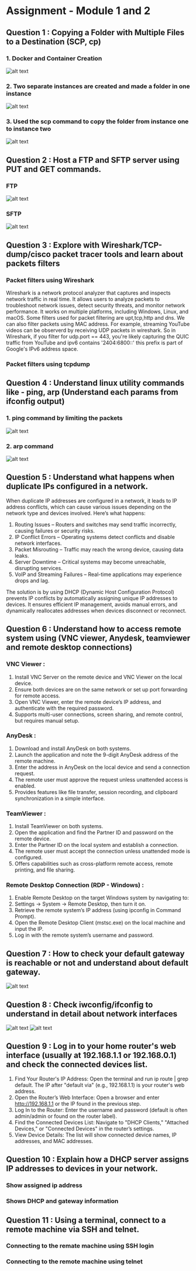 # Assignment - Module 1 and 2

## Question 1 : Copying a Folder with Multiple Files to a Destination (SCP, cp)
### 1. Docker and Container Creation
  ![alt text](1.png)
### 2. Two separate instances are created and made a folder in one instance
  ![alt text](2.png)
### 3. Used the scp command to copy the folder from instance one to instance two
  ![alt text](3.png)

## Question 2 : Host a FTP and SFTP server using PUT and GET commands.
### FTP 
  ![alt text](9.png)
### SFTP
  ![alt text](6.png)

## Question 3 : Explore with Wireshark/TCP-dump/cisco packet tracer tools and learn about packets filters
### Packet filters using Wireshark
Wireshark is a network protocol analyzer that captures and inspects network traffic in real time. It allows users to analyze packets to troubleshoot network issues, detect security threats, and monitor network performance. It works on multiple platforms, including Windows, Linux, and macOS.
Some filters used for packet filtering are upt,tcp,http and dns. We can also filter packets using MAC address.
For example, streaming YouTube videos can be observerd by receiving UDP packets in wireshark. So in Wireshark, if you filter for udp.port == 443, you're likely capturing the QUIC traffic from YouTube and ipv6 contains '2404:6800::' this prefix is part of Google's IPv6 address space.

### Packet filters using tcpdump

## Question 4 : Understand linux utility commands like - ping, arp (Understand each params from ifconfig output)
### 1. ping command by limiting the packets
  ![alt text](7.png)
### 2. arp command
  ![alt text](8.png)

## Question 5 : Understand what happens when duplicate IPs configured in a network.
When duplicate IP addresses are configured in a network, it leads to IP address conflicts, which can cause various issues depending on the network type and devices involved. Here’s what happens:
1. Routing Issues – Routers and switches may send traffic incorrectly, causing failures or security risks.
2. IP Conflict Errors – Operating systems detect conflicts and disable network interfaces.
3. Packet Misrouting – Traffic may reach the wrong device, causing data leaks.
4. Server Downtime – Critical systems may become unreachable, disrupting services.
5. VoIP and Streaming Failures – Real-time applications may experience drops and lag.

The solution is by using  DHCP (Dynamic Host Configuration Protocol) prevents IP conflicts by automatically assigning unique IP addresses to devices. It ensures efficient IP management, avoids manual errors, and dynamically reallocates addresses when devices disconnect or reconnect.

## Question 6 : Understand how to access remote system using (VNC viewer, Anydesk, teamviewer and remote desktop connections)

### VNC Viewer :
1. Install VNC Server on the remote device and VNC Viewer on the local device.
2. Ensure both devices are on the same network or set up port forwarding for remote access.
3. Open VNC Viewer, enter the remote device’s IP address, and authenticate with the required password.
4. Supports multi-user connections, screen sharing, and remote control, but requires manual setup.

### AnyDesk :
1. Download and install AnyDesk on both systems.
2. Launch the application and note the 9-digit AnyDesk address of the remote machine.
3. Enter the address in AnyDesk on the local device and send a connection request.
4. The remote user must approve the request unless unattended access is enabled.
5. Provides features like file transfer, session recording, and clipboard synchronization in a simple interface.

### TeamViewer :
1. Install TeamViewer on both systems.
2. Open the application and find the Partner ID and password on the remote device.
3. Enter the Partner ID on the local system and establish a connection.
4. The remote user must accept the connection unless unattended mode is configured.
5. Offers capabilities such as cross-platform remote access, remote printing, and file sharing.

### Remote Desktop Connection (RDP - Windows) :
1. Enable Remote Desktop on the target Windows system by navigating to:
2. Settings → System → Remote Desktop, then turn it on.
3. Retrieve the remote system’s IP address (using ipconfig in Command Prompt).
4. Open the Remote Desktop Client (mstsc.exe) on the local machine and input the IP.
5. Log in with the remote system’s username and password.

## Question 7 : How to check your default gateway is reachable or not and understand about default gateway.
  ![alt text](10.png)

## Question 8 : Check iwconfig/ifconfig to understand in detail about network interfaces 
  ![alt text](11.png)
  ![alt text](12.png)

## Question 9 : Log in to your home router's web interface (usually at 192.168.1.1 or 192.168.0.1) and check the connected devices list.
1. Find Your Router's IP Address: Open the terminal and run ip route | grep default. The IP after "default via" (e.g., 192.168.1.1) is your router's web address.
2. Open the Router’s Web Interface: Open a browser and enter http://192.168.1.1 or the IP found in the previous step.
3. Log In to the Router: Enter the username and password (default is often admin/admin or found on the router label).
4. Find the Connected Devices List: Navigate to "DHCP Clients," "Attached Devices," or "Connected Devices" in the router’s settings.
5. View Device Details: The list will show connected device names, IP addresses, and MAC addresses.

## Question 10 : Explain how a DHCP server assigns IP addresses to devices in your network.
### Show assigned ip address 
### Shows DHCP and gateway information


## Question 11 : Using a terminal, connect to a remote machine via SSH and telnet.
### Connecting to the remate machine using SSH login
### Connecting to the remote machine using telnet



